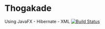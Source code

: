 # Thogakade
Using JavaFX - Hibernate - XML
[![Build Status](https://github.com/{Dhanuka99}/{Thogakade}.png?branch=master)](https://github.com/{Dhanuka99}/{Thogakade})
